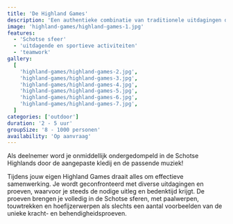 ```yaml
---
title: 'De Highland Games'
description: 'Een authentieke combinatie van traditionele uitdagingen doordrenkt met een Schots karakter.'
image: 'highland-games/highland-games-1.jpg'
features:
  - 'Schotse sfeer'
  - 'uitdagende en sportieve activiteiten'
  - 'teamwork'
gallery:
  [
    'highland-games/highland-games-2.jpg',
    'highland-games/highland-games-3.jpg',
    'highland-games/highland-games-4.jpg',
    'highland-games/highland-games-5.jpg',
    'highland-games/highland-games-6.jpg',
    'highland-games/highland-games-7.jpg',
  ]
categories: ['outdoor']
duration: '2 - 5 uur'
groupSize: '8 - 1000 personen'
availability: 'Op aanvraag'
---
```


Als deelnemer word je onmiddellijk ondergedompeld in de Schotse Highlands door de aangepaste kledij en de passende muziek!

Tijdens jouw eigen Highland Games draait alles om effectieve samenwerking. Je wordt geconfronteerd met diverse uitdagingen en proeven, waarvoor je steeds de nodige uitleg en bedenktijd krijgt. De proeven brengen je volledig in de Schotse sferen, met paalwerpen, touwtrekken en hoefijzerwerpen als slechts een aantal voorbeelden van de unieke kracht- en behendigheidsproeven.
